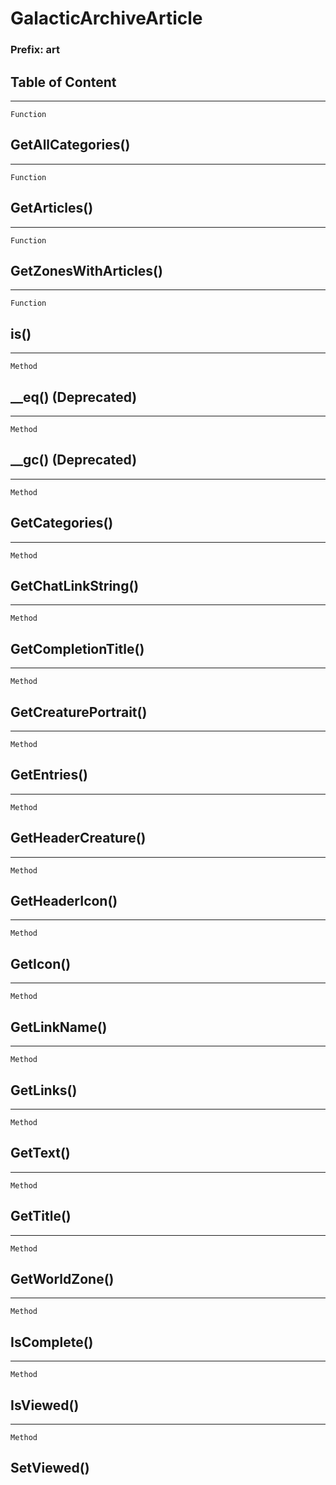 GalacticArchiveArticle
======================

### Prefix: art

Table of Content
---------------- 

<!-- toc -->

------------------------------------------------------------------------

`Function`

GetAllCategories()
------------------

------------------------------------------------------------------------

`Function`

GetArticles()
-------------

------------------------------------------------------------------------

`Function`

GetZonesWithArticles()
----------------------

------------------------------------------------------------------------

`Function`

is()
----

------------------------------------------------------------------------

`Method`

\_\_eq() (Deprecated)
---------------------

------------------------------------------------------------------------

`Method`

\_\_gc() (Deprecated)
---------------------

------------------------------------------------------------------------

`Method`

GetCategories()
---------------

------------------------------------------------------------------------

`Method`

GetChatLinkString()
-------------------

------------------------------------------------------------------------

`Method`

GetCompletionTitle()
--------------------

------------------------------------------------------------------------

`Method`

GetCreaturePortrait()
---------------------

------------------------------------------------------------------------

`Method`

GetEntries()
------------

------------------------------------------------------------------------

`Method`

GetHeaderCreature()
-------------------

------------------------------------------------------------------------

`Method`

GetHeaderIcon()
---------------

------------------------------------------------------------------------

`Method`

GetIcon()
---------

------------------------------------------------------------------------

`Method`

GetLinkName()
-------------

------------------------------------------------------------------------

`Method`

GetLinks()
----------

------------------------------------------------------------------------

`Method`

GetText()
---------

------------------------------------------------------------------------

`Method`

GetTitle()
----------

------------------------------------------------------------------------

`Method`

GetWorldZone()
--------------

------------------------------------------------------------------------

`Method`

IsComplete()
------------

------------------------------------------------------------------------

`Method`

IsViewed()
----------

------------------------------------------------------------------------

`Method`

SetViewed()
-----------
